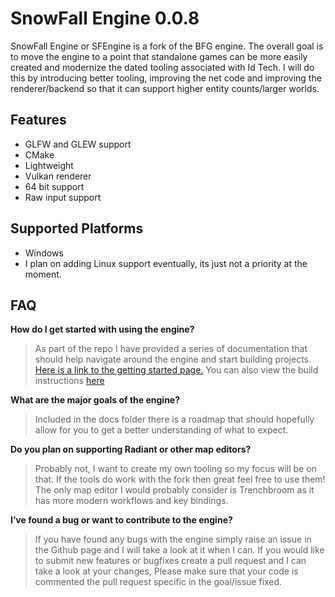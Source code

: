 # SnowFall Engine 0.0.8

SnowFall Engine or SFEngine is a fork of the BFG engine. The overall goal is to move the engine to a point that
standalone games can be more easily created and modernize the dated tooling associated with Id Tech. I will do this by
introducing better tooling, improving the net code and improving the renderer/backend so that it can support higher
entity counts/larger worlds.

## Features

- GLFW and GLEW support
- CMake
- Lightweight
- Vulkan renderer
- 64 bit support
- Raw input support

## Supported Platforms

- Windows
- I plan on adding Linux support eventually, its just not a priority at the moment.

## FAQ

**How do I get started with using the engine?**

> As part of the repo I have provided a series of documentation that should help navigate around the engine and start
> building projects. [Here is a link to the getting started page.](docs/GettingStarted.md)
> You can also view the build instructions [here](docs/BuildGuide.md)
>

**What are the major goals of the engine?**

> Included in the docs folder there is a roadmap that should hopefully allow for you to get a better understanding of
> what to expect.
>

**Do you plan on supporting Radiant or other map editors?**

> Probably not, I want to create my own tooling so my focus will be on that. If the tools do work with the fork then
> great feel free to use them! The only map editor I would probably consider is Trenchbroom as it has more modern
> workflows and key bindings.
>

**I’ve found a bug or want to contribute to the engine?**

> If you have found any bugs with the engine simply raise an issue in the Github page and I will take a look at it when
> I can. If you would like to submit new features or bugfixes create a pull request and I can take a look at your
> changes,
> Please make sure that your code is commented the pull request specific in the goal/issue fixed.
>